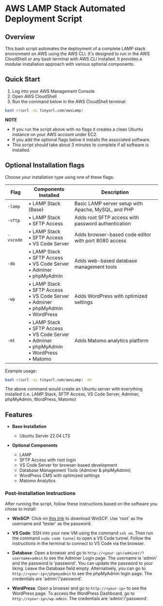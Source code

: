 # AWS LAMP Stack Automated Deployment Script

## Overview
This bash script automates the deployment of a complete LAMP stack environment on AWS using the AWS CLI. It's designed to run in the AWS CloudShell or any bash terminal with AWS CLI installed. It provides a modular installation approach with various optional components.

## Quick Start
1. Log into your AWS Management Console
2. Open AWS CloudShell
3. Run the command below in the AWS CloudShell terminal:

```bash
bash <(curl -sL tinyurl.com/awsLamp)
```
**NOTE**
- If you run the script above with no flags it creates a clean Ubuntu instance on your AWS account under EC2. 
- If you add the optional flags below it installs the associated software.
- This script should take about 3 minutes to complete if all software is installed. 

## Optional Installation flags

Choose your installation type using one of these flags:

| Flag | Components Installed | Description |
|------|---------------------|-------------|
| `-lamp` | • LAMP Stack (Base) | Basic LAMP server setup with Apache, MySQL, and PHP |
| `-sftp` | • LAMP Stack<br>• SFTP Access | Adds root SFTP access with password authentication |
| `-vscode` | • LAMP Stack<br>• SFTP Access<br>• VS Code Server | Adds browser-based code editor with port 8080 access |
| `-db` | • LAMP Stack<br>• SFTP Access<br>• VS Code Server<br>• Adminer<br>• phpMyAdmin | Adds web-based database management tools |
| `-wp` | • LAMP Stack<br>• SFTP Access<br>• VS Code Server<br>• Adminer<br>• phpMyAdmin<br>• WordPress | Adds WordPress with optimized settings |
| `-mt` | • LAMP Stack<br>• SFTP Access<br>• VS Code Server<br>• Adminer<br>• phpMyAdmin<br>• WordPress<br>• Matomo | Adds Matomo analytics platform |

Example usage:
```bash
bash <(curl -sL tinyurl.com/awsLamp) -mt
```
The above command would create an Ubuntu server with everything installed (i.e. LAMP Stack, SFTP Access, VS Code Server, Adminer, phpMyAdmin, WordPress, Matomo)

## Features
- **Base Installation**
  - Ubuntu Server 22.04 LTS

- **Optional Components**
  - LAMP
  - SFTP Access with root login
  - VS Code Server for browser-based development
  - Database Management Tools (Adminer & phpMyAdmin)
  - WordPress CMS with optimized settings
  - Matomo Analytics

### Post-Installation Instructions

After running the script, follow these instructions based on the software you chose to install:

- **WinSCP**: Click on [this link](https://dcus.short.gy/downloadWinSCP) to download WinSCP. Use 'root' as the username and 'tester' as the password.

- **VS Code**: SSH into your new VM using the command `ssh vm`. Then run the command `sudo code tunnel` to open a VS Code tunnel. Follow the instructions in the terminal to connect to VS Code via the browser.

- **Database**: Open a browser and go to `http://<your-ip>/adminer/?username=admin` to see the Adminer Login page. The username is 'admin' and the password is 'password'. You can update the password to your liking. Leave the Database field empty. Alternatively, you can go to `http://<your-ip>/phpmyadmin` to see the phpMyAdmin login page. The credentials are 'admin'/'password'.

- **WordPress**: Open a browser and go to `http://<your-ip>` to see the WordPress page. To access the WordPress Dashboard, go to `http://<your-ip>/wp-admin`. The credentials are 'admin'/'password'.

